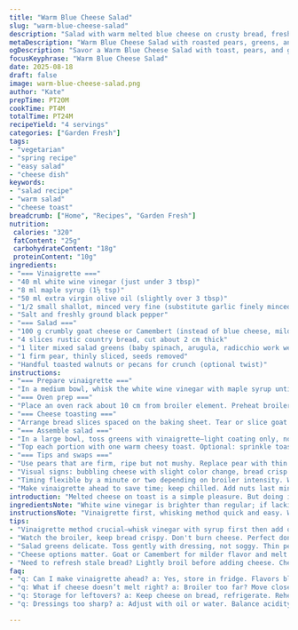 ```yaml
---
title: "Warm Blue Cheese Salad"
slug: "warm-blue-cheese-salad"
description: "Salad with warm melted blue cheese on crusty bread, fresh greens, and pear slices. Vinaigrette tangy with white wine vinegar and honey, balanced with garlic and olive oil. Cheese swap with goat cheese or Camembert works. Bread crisped under broiler, cheese bubbling and golden. Pear adds fresh, juicy contrast. Visual cues mark readiness rather than strict timing. Quick, fresh, balanced. Vegetarian, no nuts or eggs."
metaDescription: "Warm Blue Cheese Salad with roasted pears, greens, and tangy vinaigrette. Enjoy rich flavors and textures for a satisfying dish."
ogDescription: "Savor a Warm Blue Cheese Salad with toast, pears, and greens in a tangy vinaigrette. Perfect for light meals or gatherings."
focusKeyphrase: "Warm Blue Cheese Salad"
date: 2025-08-18
draft: false
image: warm-blue-cheese-salad.png
author: "Kate"
prepTime: PT20M
cookTime: PT4M
totalTime: PT24M
recipeYield: "4 servings"
categories: ["Garden Fresh"]
tags:
- "vegetarian"
- "spring recipe"
- "easy salad"
- "cheese dish"
keywords:
- "salad recipe"
- "warm salad"
- "cheese toast"
breadcrumb: ["Home", "Recipes", "Garden Fresh"]
nutrition: 
 calories: "320"
 fatContent: "25g"
 carbohydrateContent: "18g"
 proteinContent: "10g"
ingredients:
- "=== Vinaigrette ==="
- "40 ml white wine vinegar (just under 3 tbsp)"
- "8 ml maple syrup (1½ tsp)"
- "50 ml extra virgin olive oil (slightly over 3 tbsp)"
- "1/2 small shallot, minced very fine (substitute garlic finely minced if you want more punch)"
- "Salt and freshly ground black pepper"
- "=== Salad ==="
- "100 g crumbly goat cheese or Camembert (instead of blue cheese, milder and melts well)"
- "4 slices rustic country bread, cut about 2 cm thick"
- "1 liter mixed salad greens (baby spinach, arugula, radicchio work well)"
- "1 firm pear, thinly sliced, seeds removed"
- "Handful toasted walnuts or pecans for crunch (optional twist)"
instructions:
- "=== Prepare vinaigrette ==="
- "In a medium bowl, whisk the white wine vinegar with maple syrup until blended; sweetness tempers acidity here. Slowly drizzle in olive oil while whisking to emulsify. Add minced shallot. Season with salt and pepper. Taste. Balance acidity and sweetness before setting aside. Can rest up to 30 mins—flavors develop."
- "=== Oven prep ==="
- "Place an oven rack about 10 cm from broiler element. Preheat broiler to high. Prep baking sheet lined with foil or parchment for easier cleanup."
- "=== Cheese toasting ==="
- "Arrange bread slices spaced on the baking sheet. Tear or slice goat cheese thinly and scatter evenly on bread, covering but not drowning it. Slide under broiler. Listen for faint crackle and watch cheese bubble and just begin to brown. Usually 3-4 minutes. Remove when cheese is melty, edges slightly golden, bread crisp on underside. Don’t wait too long or cheese oils separate and bread burns."
- "=== Assemble salad ==="
- "In a large bowl, toss greens with vinaigrette—light coating only, no soggy leaves. Add pear slices and toss lightly just to combine. Divide into four plates, layering for texture and color contrast."
- "Top each portion with one warm cheesy toast. Optional: sprinkle toasted nuts for crunch and nutty depth. Serve immediately while cheese stays gooey."
- "=== Tips and swaps ==="
- "Use pears that are firm, ripe but not mushy. Replace pear with thin apple slices for a different twist. Shallot in dressing is subtle; swap with garlic or omit for a gentler profile. Cheese choice crucial for melt and bite flavor. Goat cheese offers a milder, creamier melt than blue. Use bread with good crumb but sturdy, sourdough excellent here."
- "Visual signs: bubbling cheese with slight color change, bread crisp to touch. Vinaigrette texture silky, no oil separation. Salad leaves glossy, no excess liquid."
- "Timing flexible by a minute or two depending on broiler intensity. Watch closely to avoid burning. If no broiler, toast bread in toaster then melt cheese briefly under grill or in microwave at 50% power for 30 seconds in bursts."
- "Make vinaigrette ahead to save time; keep chilled. Add nuts last minute to preserve crunch. If dressing seems harsh, add small splash of water or more oil. If bread stale, lightly refresh under broiler before adding cheese."
introduction: "Melted cheese on toast is a simple pleasure. But doing it well, with fresh greens and a tart-sweet dressing, takes attention. Blue cheese has a strong punch; swapping for a milder soft cheese opens flavors. The pear’s crunchy sweetness cuts through richness. Toast just right to get that snap beneath gooey cheese. Watch the cheese bubble—not drown—and remove before it oils out or burns. Quick vinaigrette puts acidity and honey into balance—no need for complex emulsions here. It’s about recognizing the right moment: cheese color, bread texture, salad shine. Serve immediately, or cheese stiffens and salad wilts. Keep your mise en place tight—once cheese goes in, you’re on the clock. Perfect for spring lunches or light dinners where sharpness and creaminess collide."
ingredientsNote: "White wine vinegar is brighter than regular; if lacking, use champagne or apple cider vinegar at slightly lower quantity due to intensity. Maple syrup substitutes honey for a deep, less floral sweetness. Minced shallot gives mild sharpness that garlic can overpower—choose based on flavor preferences. Blue cheese can be divisive. Goat cheese or Camembert work for mellow melts and less aggressive flavors. Bread must hold up to broiling; day-old rustic bread revives well here. Pear shows better texture than softer fruits. Nuts are optional but add crunch and complexity if you want a twist—toast lightly first to wake oils and aroma. Olive oil important—extra virgin with fruity notes lifts dressing. Salt and pepper essential, no skimping. Adjust vinegar-sweetener ratio according to tartness of vinegar and sweetness of pears."
instructionsNote: "Vinaigrette first, whisking method quick and easy. Whisk cold oil slowly to avoid separation, though dressing tolerates brief rest well. Shallot minced fine prevents unpleasant chunks and balances raw bite. Broiler position critical—too close and bread burns, too far and cheese won’t bubble. Watch cheese carefully; bubbling with light browning signals doneness. Overbaking leads to greasy sheen and tough texture. Toast should be crispy underneath, not soggy—fresh bread can trap moisture, so use rustic loaves with open crumb. Toss greens gently to preserve leaf integrity and avoid bruising. Add pear last minute, delicate slices wilt fast. Serve cheesy toasts hot from oven for gooey texture—cheese cools and firms quickly. Nuts last step to maintain crunch and flavor. If kitchen lacks broiler, toaster oven or pan searing cheese on bread with lid can work but lacks that signature broiler crisp."
tips:
- "Vinaigrette method crucial—whisk vinegar with syrup first then add oil slowly. Consider flavors. Use more vinegar if too sweet. Maple or honey; both work."
- "Watch the broiler, keep bread crispy. Don't burn cheese. Perfect doneness—bubbling with slight brown. Timing varies by broiler type. Adjust as needed."
- "Salad greens delicate. Toss gently with dressing, not soggy. Thin pear slices added last. Choose firm pears for crunch. Apples work instead."
- "Cheese options matter. Goat or Camembert for milder flavor and melt. Blue cheese can overpower; choose wisely. Bread needs good structure."
- "Need to refresh stale bread? Lightly broil before adding cheese. Cheese should remain gooey, serve warm. Nuts optional but enhance texture effectively."
faq:
- "q: Can I make vinaigrette ahead? a: Yes, store in fridge. Flavors blend. Oil may separate—whisk again before use. Resting improves taste."
- "q: What if cheese doesn’t melt right? a: Broiler too far? Move closer. Burning? Adjust time. Microwave fails? Go with grill at lower power."
- "q: Storage for leftovers? a: Keep cheese on bread, refrigerate. Reheat slowly. Bread gets soggy fast. Fresh greens don’t last well. Prep salad as needed."
- "q: Dressings too sharp? a: Adjust with oil or water. Balance acidity. Maple syrup can help too. More subtle flavor profiles change the dressing."

---
```

